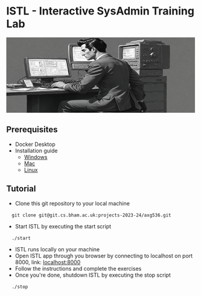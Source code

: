 # ISTL - Interactive SysAdmin Training Lab
<img src="terminal_guy.jpeg" alt="dterminal guy" width="500" height="200"/>

## Prerequisites
- Docker Desktop
- Installation guide
  - [Windows](https://docs.docker.com/desktop/install/windows-install/)
  - [Mac](https://docs.docker.com/desktop/install/mac-install/)
  - [Linux](https://docs.docker.com/desktop/install/linux-install/)
## Tutorial
- Clone this git repository to your local machine
```shell
  git clone git@git.cs.bham.ac.uk:projects-2023-24/axg536.git
```
- Start ISTL by executing the start script
```shell
  ./start
```
- ISTL runs locally on your machine
- Open ISTL app through you browser by connecting to localhost on port 8000, link: [localhost:8000](http://localhost:8000)
- Follow the instructions and complete the exercises
- Once you're done, shutdown ISTL by executing the stop script
```shell
  ./stop
```
